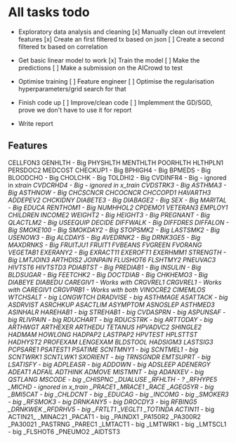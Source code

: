 # All tasks todo

- Exploratory data analysis and cleaning
  [x] Manually clean out irrevelent features
  [x] Create an first filtered tx based on json
  [ ] Create a second filtered tx based on correlation

- Get basic linear model to work
  [x] Train the model
  [ ] Make the predictions
  [ ] Make a submission on the AICrowd to test

- Optimise training
  [ ] Feature engineer
  [ ] Optimise the regularisation hyperparameters/grid search for that

- Finish code up
  [ ] Improve/clean code
  [ ] Implemment the GD/SGD, prove we don't have to use it for report

- Write report

## Features

CELLFON3
GENHLTH - Big
PHYSHLTH
MENTHLTH
POORHLTH
HLTHPLN1
PERSDOC2
MEDCOST
CHECKUP1 - Big
BPHIGH4 - Big
BPMEDS - Big
BLOODCHO - Big
CHOLCHK - Big
TOLDHI2 - Big
CVDINFR4 - Big - ignored in x*train
CVDCRHD4 - Big - ignored in x_train
CVDSTRK3 - Big
ASTHMA3 - Big
ASTHNOW - Big
CHCSCNCR
CHCOCNCR
CHCCOPD1
HAVARTH3
ADDEPEV2
CHCKIDNY
DIABETE3 - Big
DIABAGE2 - Big
SEX - Big
MARITAL - Big
EDUCA
RENTHOM1 - Big
NUMHHOL2
CPDEMO1
VETERAN3
EMPLOY1
CHILDREN
INCOME2
WEIGHT2 - Big
HEIGHT3 - Big
PREGNANT - Big
QLACTLM2 - Big
USEEQUIP
DECIDE
DIFFWALK - Big
DIFFDRES
DIFFALON - Big
SMOKE100 - Big
SMOKDAY2 - Big
STOPSMK2 - Big
LASTSMK2 - Big
USENOW3 - Big
ALCDAY5 - Big
AVEDRNK2 - Big
DRNK3GE5 - Big
MAXDRNKS - Big
FRUITJU1
FRUIT1
FVBEANS
FVGREEN
FVORANG
VEGETAB1
EXERANY2 - Big
EXRACT11
EXEROFT1
EXERHMM1
STRENGTH - Big
LMTJOIN3
ARTHDIS2
JOINPAIN
FLUSHOT6
FLSHTMY2
PNEUVAC3
HIVTST6
HIVTSTD3
PDIABTST - Big
PREDIAB1 - Big
INSULIN - Big
BLDSUGAR - Big
FEETCHK2 - Big
DOCTDIAB - Big
CHKHEMO3 - Big
DIABEYE
DIABEDU
CAREGIV1 - Works with CRGVREL1
CRGVREL1 - Works with CAREGIV1
CRGVPRB1 - Works with both
VINOCRE2
CIMEMLOS
WTCHSALT - big
LONGWTCH
DRADVISE - big
ASTHMAGE
ASATTACK - big
ASDRVIST
ASRCHKUP
ASACTLIM
ASYMPTOM
ASNOSLEP
ASTHMED3
ASINHALR
HAREHAB1 - big
STREHAB1 - big
CVDASPRN - big
ASPUNSAF - big
RLIVPAIN - big
RDUCHART - big
RDUCSTRK - big
ARTTODAY - big
ARTHWGT
ARTHEXER
ARTHEDU
TETANUS
HPVADVC2
SHINGLE2
HADMAM
HOWLONG
HADPAP2
LASTPAP2
HPVTEST
HPLSTTST
HADHYST2
PROFEXAM
LENGEXAM
BLDSTOOL
HADSIGM3
LASTSIG3
PCPSARE1
PSATEST1
PSATIME
SCNTMNY1 - big
SCNTMEL1 - big
SCNTWRK1
SCNTLWK1
SXORIENT - big
TRNSGNDR
EMTSUPRT - big
LSATISFY - big
ADPLEASR - big
ADDOWN - big
ADSLEEP
ADENERGY
ADEAT1
ADFAIL
ADTHINK
ADMOVE
MISTMNT - big
ADANXEV - big
QSTLANG
MSCODE - big
\_CHISPNC
\_DUALUSE
\_RFHLTH - ?
\_RFHYPE5
\_MICHD - ignored in x_train
\_PRACE1
\_MRACE1
\_RACE
\_AGEG5YR - big
\_BMI5CAT - big
\_CHLDCNT - big
\_EDUCAG - big
\_INCOMG - big
\_SMOKER3 - big
\_RFSMOK3 - big
DRNKANY5 - big
DROCDY3* - big
_RFBING5
\_DRNKWEK
\_RFDRHV5 - big
\_FRTLT1
\_VEGLT1
\_TOTINDA
ACTIN11_ - big
ACTIN21\_
\_MINAC21
\_PACAT1 - big
\_PAINDX1
\_PA150R2
\_PA300R2
\_PA30021
\_PASTRNG
\_PAREC1
\_LMTACT1 - big
\_LMTWRK1 - big
\_LMTSCL1 - big
\_FLSHOT6
\_PNEUMO2
\_AIDTST3
